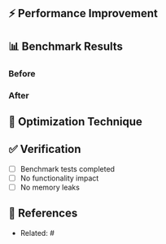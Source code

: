 ## ⚡ Performance Improvement

<!-- Describe the performance optimization -->

## 📊 Benchmark Results

### Before

<!-- Performance metrics before optimization -->

### After

<!-- Performance metrics after optimization -->

## 🔧 Optimization Technique

<!-- Explain the optimization approach -->

## ✅ Verification

- [ ] Benchmark tests completed
- [ ] No functionality impact
- [ ] No memory leaks

## 🔗 References

- Related: #
